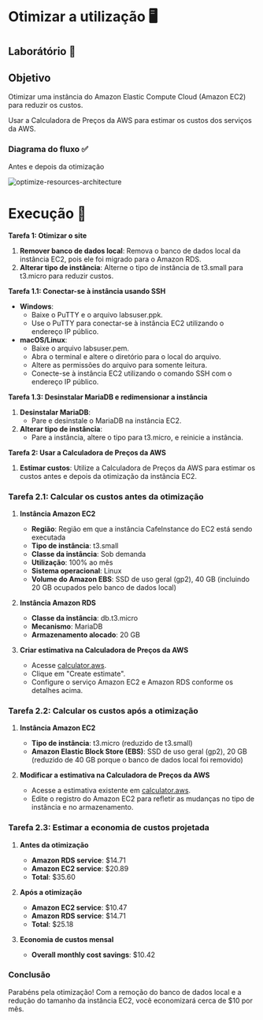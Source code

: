 # Otimizar a utilização 🖥️

## Laborátório 🥼

## Objetivo

Otimizar uma instância do Amazon Elastic Compute Cloud (Amazon EC2) para reduzir os custos.

Usar a Calculadora de Preços da AWS para estimar os custos dos serviços da AWS.

### Diagrama do fluxo ✅

Antes e depois da otimização

![optimize-resources-architecture](https://github.com/user-attachments/assets/39ec74b0-9112-4559-bd20-54959993bd14)


# Execução 🚀

**Tarefa 1: Otimizar o site**
1. **Remover banco de dados local**: Remova o banco de dados local da instância EC2, pois ele foi migrado para o Amazon RDS.
2. **Alterar tipo de instância**: Alterne o tipo de instância de t3.small para t3.micro para reduzir custos.

**Tarefa 1.1: Conectar-se à instância usando SSH**
- **Windows**:
  - Baixe o PuTTY e o arquivo labsuser.ppk.
  - Use o PuTTY para conectar-se à instância EC2 utilizando o endereço IP público.
- **macOS/Linux**:
  - Baixe o arquivo labsuser.pem.
  - Abra o terminal e altere o diretório para o local do arquivo.
  - Altere as permissões do arquivo para somente leitura.
  - Conecte-se à instância EC2 utilizando o comando SSH com o endereço IP público.

**Tarefa 1.3: Desinstalar MariaDB e redimensionar a instância**
1. **Desinstalar MariaDB**:
   - Pare e desinstale o MariaDB na instância EC2.
2. **Alterar tipo de instância**:
   - Pare a instância, altere o tipo para t3.micro, e reinicie a instância.

**Tarefa 2: Usar a Calculadora de Preços da AWS**
1. **Estimar custos**: Utilize a Calculadora de Preços da AWS para estimar os custos antes e depois da otimização da instância EC2.

### Tarefa 2.1: Calcular os custos antes da otimização

1. **Instância Amazon EC2**
   - **Região**: Região em que a instância CafeInstance do EC2 está sendo executada
   - **Tipo de instância**: t3.small
   - **Classe da instância**: Sob demanda
   - **Utilização**: 100% ao mês
   - **Sistema operacional**: Linux
   - **Volume do Amazon EBS**: SSD de uso geral (gp2), 40 GB (incluindo 20 GB ocupados pelo banco de dados local)

2. **Instância Amazon RDS**
   - **Classe da instância**: db.t3.micro
   - **Mecanismo**: MariaDB
   - **Armazenamento alocado**: 20 GB

3. **Criar estimativa na Calculadora de Preços da AWS**
   - Acesse [calculator.aws](https://calculator.aws).
   - Clique em "Create estimate".
   - Configure o serviço Amazon EC2 e Amazon RDS conforme os detalhes acima.

### Tarefa 2.2: Calcular os custos após a otimização

1. **Instância Amazon EC2**
   - **Tipo de instância**: t3.micro (reduzido de t3.small)
   - **Amazon Elastic Block Store (EBS)**: SSD de uso geral (gp2), 20 GB (reduzido de 40 GB porque o banco de dados local foi removido)

2. **Modificar a estimativa na Calculadora de Preços da AWS**
   - Acesse a estimativa existente em [calculator.aws](https://calculator.aws/#/estimate).
   - Edite o registro do Amazon EC2 para refletir as mudanças no tipo de instância e no armazenamento.

### Tarefa 2.3: Estimar a economia de custos projetada

1. **Antes da otimização**
   - **Amazon RDS service**: $14.71
   - **Amazon EC2 service**: $20.89
   - **Total**: $35.60

2. **Após a otimização**
   - **Amazon EC2 service**: $10.47
   - **Amazon RDS service**: $14.71
   - **Total**: $25.18

3. **Economia de custos mensal**
   - **Overall monthly cost savings**: $10.42

### Conclusão
Parabéns pela otimização! Com a remoção do banco de dados local e a redução do tamanho da instância EC2, você economizará cerca de $10 por mês.
